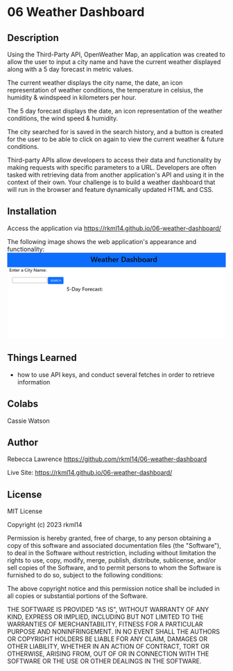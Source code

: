 # 06 Weather Dashboard

## Description

Using the Third-Party API, OpenWeather Map, an application was created to allow the user to 
input a city name and have the current weather displayed along with a 5 day forecast in metric values. 

 The current weather displays the city name, the date, an icon representation of weather conditions, the temperature in celsius, the humidity & windspeed in kilometers per hour.    

 The 5 day forecast displays the date, an icon representation of the weather conditions, the wind speed & humidity.  

The city searched for is saved in the search history, and a button is created for the user to be able to click on again to view the current weather & future conditions.  


 Third-party APIs allow developers to access their data and functionality by making requests with specific parameters to a URL. Developers are often tasked with retrieving data from another application's API and using it in the context of their own. Your challenge is to build a weather dashboard that will run in the browser and feature dynamically updated HTML and CSS.

## Installation 

Access the application via https://rkml14.github.io/06-weather-dashboard/ 


The following image shows the web application's appearance and functionality:
![Weather Dashboard demonstrating functionality with the City of Toronto](assets/images/Weather%20Dashboard%20Screenshot.png)

## Things Learned
- how to use API keys, and conduct several fetches in order to retrieve information


## Colabs

Cassie Watson 


## Author

Rebecca Lawrence  https://github.com/rkml14/06-weather-dashboard 

Live Site: https://rkml14.github.io/06-weather-dashboard/ 


## License
MIT License

Copyright (c) 2023 rkml14

Permission is hereby granted, free of charge, to any person obtaining a copy
of this software and associated documentation files (the "Software"), to deal
in the Software without restriction, including without limitation the rights
to use, copy, modify, merge, publish, distribute, sublicense, and/or sell
copies of the Software, and to permit persons to whom the Software is
furnished to do so, subject to the following conditions:

The above copyright notice and this permission notice shall be included in all
copies or substantial portions of the Software.

THE SOFTWARE IS PROVIDED "AS IS", WITHOUT WARRANTY OF ANY KIND, EXPRESS OR
IMPLIED, INCLUDING BUT NOT LIMITED TO THE WARRANTIES OF MERCHANTABILITY,
FITNESS FOR A PARTICULAR PURPOSE AND NONINFRINGEMENT. IN NO EVENT SHALL THE
AUTHORS OR COPYRIGHT HOLDERS BE LIABLE FOR ANY CLAIM, DAMAGES OR OTHER
LIABILITY, WHETHER IN AN ACTION OF CONTRACT, TORT OR OTHERWISE, ARISING FROM,
OUT OF OR IN CONNECTION WITH THE SOFTWARE OR THE USE OR OTHER DEALINGS IN THE
SOFTWARE.



